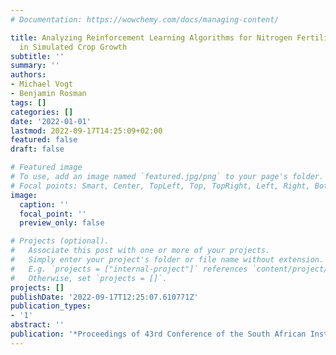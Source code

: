 ```yaml
---
# Documentation: https://wowchemy.com/docs/managing-content/

title: Analyzing Reinforcement Learning Algorithms for Nitrogen Fertilizer Management
  in Simulated Crop Growth
subtitle: ''
summary: ''
authors:
- Michael Vogt
- Benjamin Rosman
tags: []
categories: []
date: '2022-01-01'
lastmod: 2022-09-17T14:25:09+02:00
featured: false
draft: false

# Featured image
# To use, add an image named `featured.jpg/png` to your page's folder.
# Focal points: Smart, Center, TopLeft, Top, TopRight, Left, Right, BottomLeft, Bottom, BottomRight.
image:
  caption: ''
  focal_point: ''
  preview_only: false

# Projects (optional).
#   Associate this post with one or more of your projects.
#   Simply enter your project's folder or file name without extension.
#   E.g. `projects = ["internal-project"]` references `content/project/deep-learning/index.md`.
#   Otherwise, set `projects = []`.
projects: []
publishDate: '2022-09-17T12:25:07.610771Z'
publication_types:
- '1'
abstract: ''
publication: '*Proceedings of 43rd Conference of the South African Insti*'
---
```

